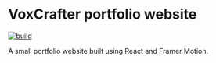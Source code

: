 # VoxCrafter portfolio website

[![build](https://github.com/VoxCrafterLP/portfolio/actions/workflows/node.js.yml/badge.svg)](https://github.com/VoxCrafterLP/portfolio/actions/workflows/node.js.yml)

A small portfolio website built using React and Framer Motion.